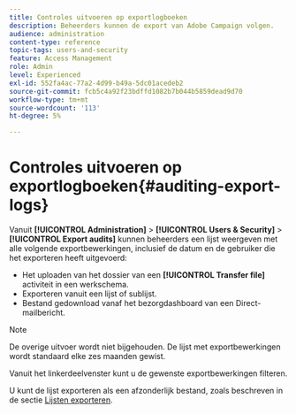 ```yaml
---
title: Controles uitvoeren op exportlogboeken
description: Beheerders kunnen de export van Adobe Campaign volgen.
audience: administration
content-type: reference
topic-tags: users-and-security
feature: Access Management
role: Admin
level: Experienced
exl-id: 552fa4ac-77a2-4d99-b49a-5dc01acedeb2
source-git-commit: fcb5c4a92f23bdffd1082b7b044b5859dead9d70
workflow-type: tm+mt
source-wordcount: '113'
ht-degree: 5%

---
```


# Controles uitvoeren op exportlogboeken{#auditing-export-logs}

Vanuit **[!UICONTROL Administration]** > **[!UICONTROL Users & Security]** > **[!UICONTROL Export audits]** kunnen beheerders een lijst weergeven met alle volgende exportbewerkingen, inclusief de datum en de gebruiker die het exporteren heeft uitgevoerd:

* Het uploaden van het dossier van een **[!UICONTROL Transfer file]** activiteit in een werkschema.
* Exporteren vanuit een lijst of sublijst.
* Bestand gedownload vanaf het bezorgdashboard van een Direct-mailbericht.

>[!NOTE]
>
>De overige uitvoer wordt niet bijgehouden. De lijst met exportbewerkingen wordt standaard elke zes maanden gewist.

Vanuit het linkerdeelvenster kunt u de gewenste exportbewerkingen filteren.

U kunt de lijst exporteren als een afzonderlijk bestand, zoals beschreven in de sectie [Lijsten exporteren](../../automating/using/exporting-lists.md).
